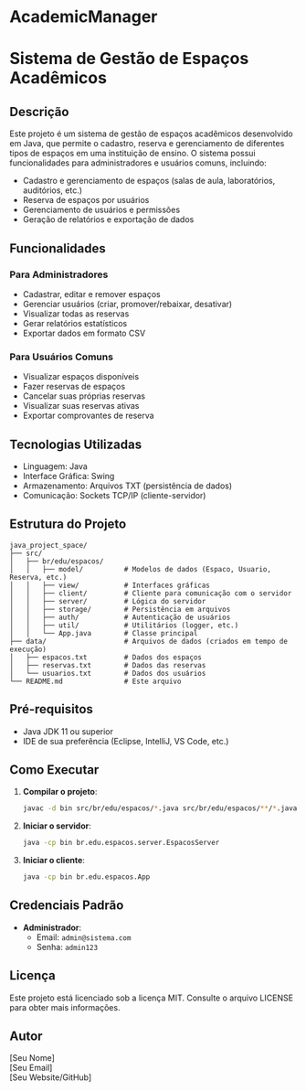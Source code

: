 # AcademicManager
# Sistema de Gestão de Espaços Acadêmicos

## Descrição

Este projeto é um sistema de gestão de espaços acadêmicos desenvolvido em Java, que permite o cadastro, reserva e gerenciamento de diferentes tipos de espaços em uma instituição de ensino. O sistema possui funcionalidades para administradores e usuários comuns, incluindo:

- Cadastro e gerenciamento de espaços (salas de aula, laboratórios, auditórios, etc.)
- Reserva de espaços por usuários
- Gerenciamento de usuários e permissões
- Geração de relatórios e exportação de dados

## Funcionalidades

### Para Administradores
- Cadastrar, editar e remover espaços
- Gerenciar usuários (criar, promover/rebaixar, desativar)
- Visualizar todas as reservas
- Gerar relatórios estatísticos
- Exportar dados em formato CSV

### Para Usuários Comuns
- Visualizar espaços disponíveis
- Fazer reservas de espaços
- Cancelar suas próprias reservas
- Visualizar suas reservas ativas
- Exportar comprovantes de reserva

## Tecnologias Utilizadas

- Linguagem: Java
- Interface Gráfica: Swing
- Armazenamento: Arquivos TXT (persistência de dados)
- Comunicação: Sockets TCP/IP (cliente-servidor)

## Estrutura do Projeto

```
java_project_space/
├── src/
│   ├── br/edu/espacos/
│   │   ├── model/          # Modelos de dados (Espaco, Usuario, Reserva, etc.)
│   │   ├── view/           # Interfaces gráficas
│   │   ├── client/         # Cliente para comunicação com o servidor
│   │   ├── server/         # Lógica do servidor
│   │   ├── storage/        # Persistência em arquivos
│   │   ├── auth/           # Autenticação de usuários
│   │   ├── util/           # Utilitários (logger, etc.)
│   │   └── App.java        # Classe principal
├── data/                   # Arquivos de dados (criados em tempo de execução)
│   ├── espacos.txt         # Dados dos espaços
│   ├── reservas.txt        # Dados das reservas
│   └── usuarios.txt        # Dados dos usuários
└── README.md               # Este arquivo
```

## Pré-requisitos

- Java JDK 11 ou superior
- IDE de sua preferência (Eclipse, IntelliJ, VS Code, etc.)

## Como Executar

1. **Compilar o projeto**:
   ```bash
   javac -d bin src/br/edu/espacos/*.java src/br/edu/espacos/**/*.java
   ```

2. **Iniciar o servidor**:
   ```bash
   java -cp bin br.edu.espacos.server.EspacosServer
   ```

3. **Iniciar o cliente**:
   ```bash
   java -cp bin br.edu.espacos.App
   ```

## Credenciais Padrão

- **Administrador**:
  - Email: `admin@sistema.com`
  - Senha: `admin123`

## Licença

Este projeto está licenciado sob a licença MIT. Consulte o arquivo LICENSE para obter mais informações.

## Autor

[Seu Nome]  
[Seu Email]  
[Seu Website/GitHub]
